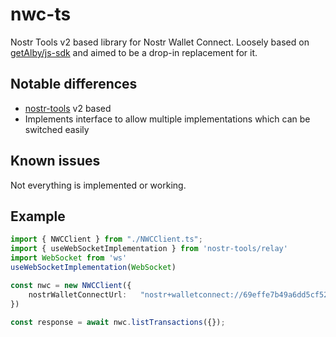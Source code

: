 # nwc-ts

Nostr Tools v2 based library for Nostr Wallet Connect.
Loosely based on [getAlby/js-sdk](https://github.com/getAlby/js-sdk) and aimed to be a drop-in replacement for it.

## Notable differences

- [nostr-tools](https://github.com/nbd-wtf/nostr-tools) v2 based
- Implements interface to allow multiple implementations which can be switched easily

## Known issues

Not everything is implemented or working.

## Example

````TypeScript
import { NWCClient } from "./NWCClient.ts";
import { useWebSocketImplementation } from 'nostr-tools/relay' 
import WebSocket from 'ws'
useWebSocketImplementation(WebSocket)

const nwc = new NWCClient({
    nostrWalletConnectUrl:   "nostr+walletconnect://69effe7b49a6dd5cf525bd0905917a5005ffe480b58eeb8e861418cf3ae760d9?relay=wss://relay.getalby.com/v1&secret=e839faf78693765b3833027fefa5a305c78f6965d0a5d2e47a3fcb25aa7cc45b"
})

const response = await nwc.listTransactions({});
````